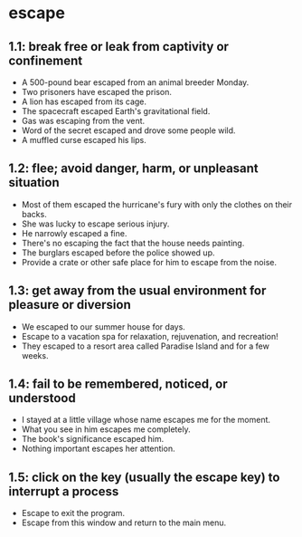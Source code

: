 # escape
## 1.1: break free or leak from captivity or confinement

  *  A 500-pound bear escaped from an animal breeder Monday.
  *  Two prisoners have escaped the prison.
  *  A lion has escaped from its cage.
  *  The spacecraft escaped Earth's gravitational field.
  *  Gas was escaping from the vent.
  *  Word of the secret escaped and drove some people wild.
  *  A muffled curse escaped his lips.

## 1.2: flee; avoid danger, harm, or unpleasant situation

  *  Most of them escaped the hurricane's fury with only the clothes on their backs.
  *  She was lucky to escape serious injury.
  *  He narrowly escaped a fine.
  *  There's no escaping the fact that the house needs painting.
  *  The burglars escaped before the police showed up.
  *  Provide a crate or other safe place for him to escape from the noise.

## 1.3: get away from the usual environment for pleasure or diversion

  *  We escaped to our summer house for days.
  *  Escape to a vacation spa for relaxation, rejuvenation, and recreation!
  *  They escaped to a resort area called Paradise Island and for a few weeks.

## 1.4: fail to be remembered, noticed, or understood

  *  I stayed at a little village whose name escapes me for the moment.
  *  What you see in him escapes me completely.
  *  The book's significance escaped him.
  *  Nothing important escapes her attention.

## 1.5: click on the key (usually the escape key) to interrupt a process

  *  Escape to exit the program.
  *  Escape from this window and return to the main menu.
